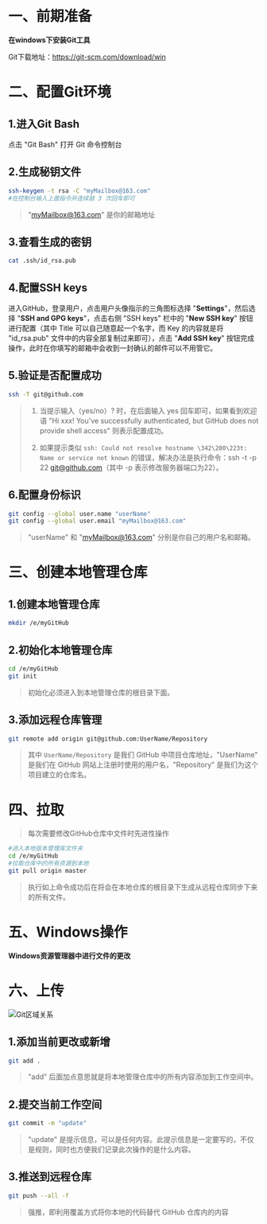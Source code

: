 # 一、前期准备

**在windows下安装Git工具**

Git下载地址：https://git-scm.com/download/win

# 二、配置Git环境

## 1.进入Git Bash

点击 "Git Bash" 打开 Git 命令控制台

## 2.生成秘钥文件

```sh
ssh-keygen -t rsa -C "myMailbox@163.com"
#在控制台输入上面指令并连续敲 3 次回车即可
```

> "myMailbox@163.com" 是你的邮箱地址

## 3.查看生成的密钥

```sh
cat .ssh/id_rsa.pub
```

## 4.配置SSH keys

进入GitHub，登录用户，点击用户头像指示的三角图标选择 "**Settings**"，然后选择 "**SSH and GPG keys**"，点击右侧 "SSH keys" 栏中的 "**New SSH key**" 按钮进行配置（其中 Title 可以自己随意起一个名字，而 Key 的内容就是将 "id_rsa.pub" 文件中的内容全部复制过来即可），点击 "**Add SSH key**" 按钮完成操作，此时在你填写的邮箱中会收到一封确认的邮件可以不用管它。

## 5.验证是否配置成功

```sh
ssh -T git@github.com
```

> 1. 当提示输入（yes/no）? 时，在后面输入 yes 回车即可，如果看到欢迎语 "Hi xxx! You've successfully authenticated, but GitHub does not provide shell access" 则表示配置成功。
>
> 2. 如果提示类似 `ssh: Could not resolve hostname \342\200\223t: Name or service not known` 的错误，解决办法是执行命令：ssh -t -p 22 git@github.com（其中 -p 表示修改服务器端口为22）。

## 6.配置身份标识

```sh
git config --global user.name "userName"
git config --global user.email "myMailbox@163.com"
```

> "userName" 和 "myMailbox@163.com" 分别是你自己的用户名和邮箱。

# 三、创建本地管理仓库

## 1.创建本地管理仓库

```sh
mkdir /e/myGitHub
```

## 2.初始化本地管理仓库

```sh
cd /e/myGitHub
git init
```

> 初始化必须进入到本地管理仓库的根目录下面。

## 3.添加远程仓库管理

```sh
git remote add origin git@github.com:UserName/Repository
```

> 其中 `UserName/Repository` 是我们 GitHub 中项目仓库地址，"UserName" 是我们在 GitHub 网站上注册时使用的用户名，"Repository" 是我们为这个项目建立的仓库名。

# 四、拉取

> 每次需要修改GitHub仓库中文件时先进性操作

```bash
#进入本地版本管理库文件夹
cd /e/myGitHub
#拉取仓库中的所有资源到本地
git pull origin master
```

> 执行如上命令成功后在将会在本地仓库的根目录下生成从远程仓库同步下来的所有文件。

# 五、Windows操作

**Windows资源管理器中进行文件的更改**

# 六、上传

![Git区域关系](https://cdn.jsdelivr.net/gh/justplays/MyPicGo/img/202208051504824.png)

## 1.添加当前更改或新增

```sh
git add .
```

> "add" 后面加点意思就是将本地管理仓库中的所有内容添加到工作空间中。

## 2.提交当前工作空间

```sh
git commit -m "update"
```

> "update" 是提示信息，可以是任何内容。此提示信息是一定要写的，不仅是规则，同时也方便我们记录此次操作的是什么内容。

## 3.推送到远程仓库

```bash
git push --all -f
```

> 强推，即利用覆盖方式将你本地的代码替代 GitHub 仓库内的内容
